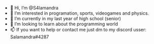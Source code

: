 - 👋 Hi, I’m @S4lamandra
- 👀 I’m interested in programation, sports, videogames and physics.
- 🌱 I’m currently in my last year of high school (senior)
- 💞️ I’m looking to learn about the programming world
- 📫 If you want to help or contact me just dm to my discord usser: Salamandra#4287

<!---
S4lamandra/S4lamandra is a ✨ special ✨ repository because its `README.md` (this file) appears on your GitHub profile.
You can click the Preview link to take a look at your changes.
--->
